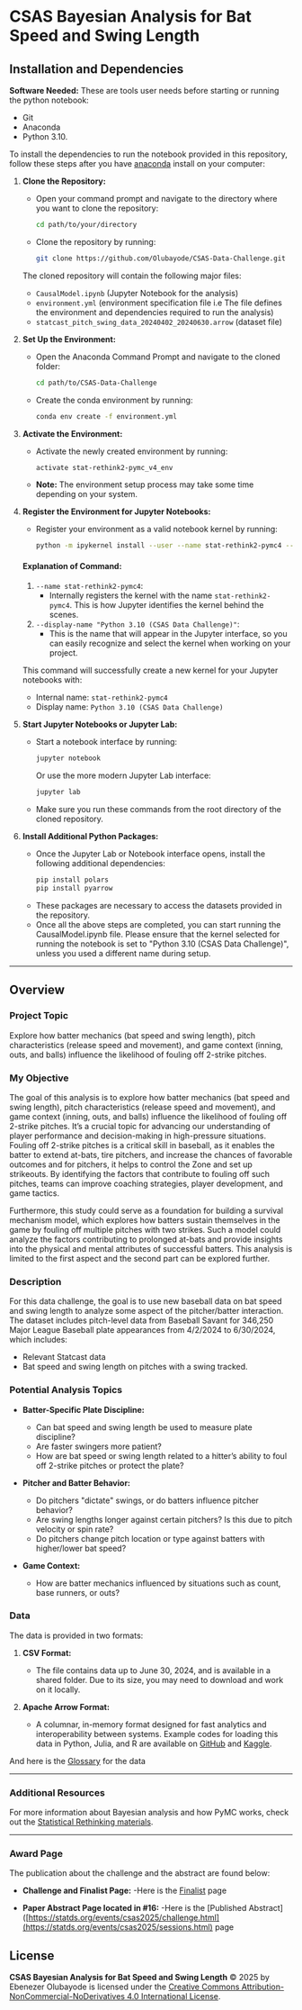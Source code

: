 # CSAS Bayesian Analysis for Bat Speed and Swing Length

## Installation and Dependencies


 
 **Software Needed:**
These are tools user needs before starting or running the python notebook:
- Git
- Anaconda
- Python 3.10.

To install the dependencies to run the notebook provided in this repository, follow these steps after you have [anaconda](https://www.anaconda.com/products/individual#Downloads) install on your computer: 

1. **Clone the Repository:**
   - Open your command prompt and navigate to the directory where you want to clone the repository:
     ```bash
     cd path/to/your/directory
     ```
   - Clone the repository by running:
     ```bash
     git clone https://github.com/Olubayode/CSAS-Data-Challenge.git
     ```

   The cloned repository will contain the following major files:
   - `CausalModel.ipynb` (Jupyter Notebook for the analysis)
   - `environment.yml` (environment specification file i.e  The file defines the environment and dependencies required to run the analysis)
   - `statcast_pitch_swing_data_20240402_20240630.arrow` (dataset file)

2. **Set Up the Environment:**
   - Open the Anaconda Command Prompt and navigate to the cloned folder:
     ```bash
     cd path/to/CSAS-Data-Challenge
     ```
   - Create the conda environment by running:
     ```bash
     conda env create -f environment.yml
     ```

3. **Activate the Environment:**
   - Activate the newly created environment by running:
     ```bash
     activate stat-rethink2-pymc_v4_env
     ```
   - **Note:** The environment setup process may take some time depending on your system.

4. **Register the Environment for Jupyter Notebooks:**
   - Register your environment as a valid notebook kernel by running:
     ```bash
     python -m ipykernel install --user --name stat-rethink2-pymc4 --display-name "Python 3.10 (CSAS Data Challenge)"
     ```

   #### Explanation of Command:
   1. `--name stat-rethink2-pymc4`:
      - Internally registers the kernel with the name `stat-rethink2-pymc4`. This is how Jupyter identifies the kernel behind the scenes.
   2. `--display-name "Python 3.10 (CSAS Data Challenge)"`:
      - This is the name that will appear in the Jupyter interface, so you can easily recognize and select the kernel when working on your project.


   This command will successfully create a new kernel for your Jupyter notebooks with:
   - Internal name: `stat-rethink2-pymc4`
   - Display name: `Python 3.10 (CSAS Data Challenge)`


5. **Start Jupyter Notebooks or Jupyter Lab:**
   - Start a notebook interface by running:
     ```bash
     jupyter notebook
     ```
     Or use the more modern Jupyter Lab interface:
     ```bash
     jupyter lab
     ```
   - Make sure you run these commands from the root directory of the cloned repository.

6. **Install Additional Python Packages:**
   - Once the Jupyter Lab or Notebook interface opens, install the following additional dependencies:
     ```bash
     pip install polars
     pip install pyarrow
     ```
   - These packages are necessary to access the datasets provided in the repository.
   - Once all the above steps are completed, you can start running the CausalModel.ipynb file. Please ensure that the kernel selected for running the notebook is set to "Python 3.10 (CSAS Data Challenge)", unless you used a different name during setup.

---

## Overview

### Project Topic

Explore how batter mechanics (bat speed and swing length), pitch characteristics (release speed and movement), and game context (inning, outs, and balls) influence the likelihood of fouling off 2-strike pitches.

### My Objective

The goal of this analysis is to explore how batter mechanics (bat speed and swing length), pitch characteristics (release speed and movement), and game context (inning, outs, and balls) influence the likelihood of fouling off 2-strike pitches. It’s a crucial topic for advancing our understanding of player performance and decision-making in high-pressure situations. Fouling off 2-strike pitches is a critical skill in baseball, as it enables the batter to extend at-bats, tire pitchers, and increase the chances of favorable outcomes and for pitchers, it helps to control the Zone and set up strikeouts. By identifying the factors that contribute to fouling off such pitches, teams can improve coaching strategies, player development, and game tactics.

Furthermore, this study could serve as a foundation for building a survival mechanism model, which explores how batters sustain themselves in the game by fouling off multiple pitches with two strikes. Such a model could analyze the factors contributing to prolonged at-bats and provide insights into the physical and mental attributes of successful batters. This analysis is limited to the first aspect and the second part can be explored further.

### Description

For this data challenge, the goal is to use new baseball data on bat speed and swing length to analyze some aspect of the pitcher/batter interaction. The dataset includes pitch-level data from Baseball Savant for 346,250 Major League Baseball plate appearances from 4/2/2024 to 6/30/2024, which includes:
- Relevant Statcast data 
- Bat speed and swing length on pitches with a swing tracked.

### Potential Analysis Topics

- **Batter-Specific Plate Discipline:**
  - Can bat speed and swing length be used to measure plate discipline?
  - Are faster swingers more patient?
  - How are bat speed or swing length related to a hitter’s ability to foul off 2-strike pitches or protect the plate?

- **Pitcher and Batter Behavior:**
  - Do pitchers "dictate" swings, or do batters influence pitcher behavior?
  - Are swing lengths longer against certain pitchers? Is this due to pitch velocity or spin rate?
  - Do pitchers change pitch location or type against batters with higher/lower bat speed?

- **Game Context:**
  - How are batter mechanics influenced by situations such as count, base runners, or outs?

### Data

The data is provided in two formats:

1. **CSV Format:**
   - The file contains data up to June 30, 2024, and is available in a shared folder. Due to its size, you may need to download and work on it locally.

2. **Apache Arrow Format:**
   - A columnar, in-memory format designed for fast analytics and interoperability between systems. Example codes for loading this data in Python, Julia, and R are available on [GitHub](https://github.com/CSAS-Data-Challenge/2025) and [Kaggle](https://www.kaggle.com/competitions/csas-2025-data-challenge/data).

And here is the [Glossary](https://baseballsavant.mlb.com/visuals/swing-take?playerId=545361) for the data

---


### Additional Resources

For more information about Bayesian analysis and how PyMC works, check out the [Statistical Rethinking materials](https://github.com/pymc-devs/pymc-resources/tree/main/Rethinking_2).

---
### Award Page

The publication about the challenge and the abstract are found below:
- **Challenge and Finalist Page:**
  -Here is the [Finalist](https://statds.org/events/csas2025/challenge.html) page
  
- **Paper Abstract Page located in #16:**
  -Here is the [Published Abstract]([https://statds.org/events/csas2025/challenge.html](https://statds.org/events/csas2025/sessions.html) page

## License

**CSAS Bayesian Analysis for Bat Speed and Swing Length** © 2025 by Ebenezer Olubayode is licensed under the [Creative Commons Attribution-NonCommercial-NoDerivatives 4.0 International License](https://creativecommons.org/licenses/by-nc-nd/4.0/).
